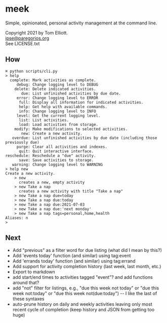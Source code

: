 # meek

Simple, opinionated, personal activity management at the command line.

Copyright 2021 by Tom Elliott.  
ipse@paregorios.org  
See LICENSE.txt

## How

```
⌘ python scripts/cli.py 
> help
  complete: Mark activities as complete.
     debug: Change logging level to DEBUG
    delete: Delete indicated activities.
       due: List unfinished activities by due date.
     error: Change logging level to ERROR
      full: Display all information for indicated activities.
      help: Get help with available commands.
      info: Change logging level to INFO
     level: Get the current logging level.
      list: List activities.
      load: Load activities from storage.
    modify: Make modifications to selected activities.
       new: Create a new activity.
   overdue: List unfinished activities by due date (including those previously due)
     purge: Clear all activities and indexes.
      quit: Quit interactive interface.
reschedule: Reschedule a "due" activity.
      save: Save activities to storage.
   warning: Change logging level to WARNING
> help new
Create a new activity.
    > new
      creates a new, empty activity
    > new Take a nap
      creates a new activity with title "Take a nap"
    > new Take a nap due=today
    > new Take a nap due:today
    > new Take a nap due:2021-07-03
    > new Take a nap due:'next monday'
    > new Take a nap tags=personal,home,health
Aliases: n
>
```

## Next

- Add "previous" as a filter word for due listing (what did I mean by this?)
- Add 'events today' function (and similar) using tag:event
- Add 'errands today' function (and similar) using tag:errand
- Add support for activity completion history (last week, last month, etc.)
- Export to markdown
- add start/end times to activities tagged "event"? and add functions around that?
- add "not" filter for listings, e.g., "due this week not today" or "due this week not:today" or "due this week not(due:today") -- I like the last of these syntaxes
- auto-prune history on daily and weekly activities leaving only most recent cycle of completion (keep history and JSON from getting too huge)

